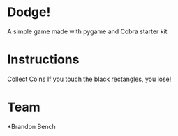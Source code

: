 Dodge!
===
A simple game made with pygame and Cobra starter kit

Instructions
===
Collect Coins
If you touch the black rectangles, you lose!

Team
===
*Brandon Bench
